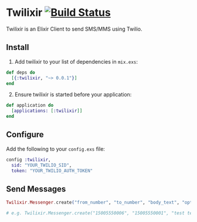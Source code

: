 # Twilixir [![Build Status](https://www.travis-ci.org/CasperSleep/twilixer.svg?branch=master)](https://www.travis-ci.org/CasperSleep/twilixer)

Twilixir is an Elixir Client to send SMS/MMS using Twilio.

## Install

1. Add twilixir to your list of dependencies in `mix.exs`:

```elixir
def deps do
  [{:twilixir, "~> 0.0.1"}]
end
```

2. Ensure twilixir is started before your application:

```elixir
def application do
  [applications: [:twilixir]]
end
```

## Configure

Add the following to your `config.exs` file:

```elixir
config :twilixir,
  sid: "YOUR_TWILIO_SID",
  token: "YOUR_TWILIO_AUTH_TOKEN"
```

## Send Messages

```elixir
Twilixir.Messenger.create("from_number", "to_number", "body_text", "optional_media_url")

# e.g. Twilixir.Messenger.create("15005550006", "15005550001", "test text")
```
